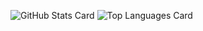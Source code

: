 ![GitHub Stats Card](https://github-readme-stats.vercel.app/api?username=danimal141&include_all_commits=true&theme=cobalt)
![Top Languages Card](https://github-readme-stats.vercel.app/api/top-langs/?username=danimal141&include_all_commits&layout=compact&size_weight=0.5&count_weight=0.5&theme=cobalt)

<!--
**danimal141/danimal141** is a ✨ _special_ ✨ repository because its `README.md` (this file) appears on your GitHub profile.

Here are some ideas to get you started:

- 🔭 I’m currently working on ...
- 🌱 I’m currently learning ...
- 👯 I’m looking to collaborate on ...
- 🤔 I’m looking for help with ...
- 💬 Ask me about ...
- 📫 How to reach me: ...
- 😄 Pronouns: ...
- ⚡ Fun fact: ...
-->
